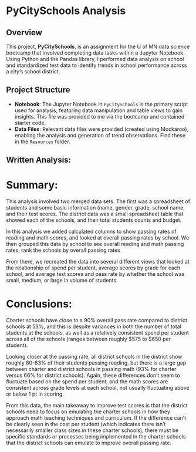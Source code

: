 # PyCitySchools Analysis

## Overview

This project, **PyCitySchools**, is an assignment for the U of MN data science bootcamp that involved completing data tasks within a Jupyter Notebook. Using Python and the Pandas library, I performed data analysis on school and standardized test data to identify trends in school performance across a city’s school district. 

## Project Structure

- **Notebook**: The Jupyter Notebook in `PyCitySchools` is the primary script used for analysis, featuring data manipulation and table views to gain insights. This file was provided to me via the bootcamp and contained starter code. 
- **Data Files**: Relevant data files were provided (created using Mockaroo), enabling the analysis and generation of trend observations. Find these in the `Resources` folder. 


## Written Analysis:


# Summary:

This analysis involved two merged data sets. The first was a spreadsheet of students and some basic information (name, gender, grade, school name, and their test scores. The district data was a small spreadsheet table that showed each of the schools, and their total students counts and budget. 

In this analysis we added calculated columns to show passing rates of reading and math scores, and looked at overall passing rates by school. We then grouped this data by school to see overall reading and math passing rates, rank the schools by overall passing rates

From there, we recreated the data into several different views that looked at the relationship of spend per student, average scores by grade for each school, and average test scores and pass rate by whether the school was small, medium, or large in volume of students. 

# Conclusions:

Charter schools have close to a 90% overall pass rate compared to district schools at 53%, and this is despite variances in both the number of total students at the schools, as well as a relatively consistent spend per student across all of the schools (ranges between roughly $575 to $650 per student).

Looking closer at the passing rate, all district schools in the district show roughly 80-83% of their students passing reading, but there is a large gap between charter and district schools in passing math (93% for charter versus 66% for district schools). Again, these differences don’t seem to fluctuate based on the spend per student, and the math scores are consistent across grade levels at each school, not usually fluctuating above or below 1 pt in scoring. 

From this data, the main takeaway to improve test scores is that the district schools need to focus on emulating the charter schools in how they approach math teaching techniques and curriculum. If the difference can’t be clearly seen in the cost per student (which indicates there isn’t necessarily smaller class sizes in these charter schools), there must be specific standards or processes being implemented in the charter schools that the district schools can emulate to improve overall passing rate. 




